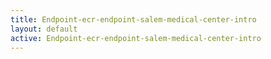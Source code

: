 ```yaml
---
title: Endpoint-ecr-endpoint-salem-medical-center-intro
layout: default
active: Endpoint-ecr-endpoint-salem-medical-center-intro
---
```


